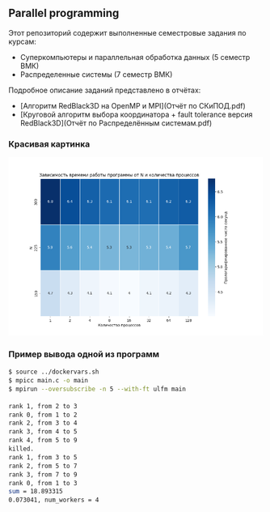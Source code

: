 ## Parallel programming

Этот репозиторий содержит выполненные семестровые задания по курсам:
- Суперкомпьютеры и параллельная обработка данных (5 семестр ВМК)
- Распределенные системы (7 семестр ВМК)

Подробное описание заданий представлено в отчётах:
- [Алгоритм RedBlack3D на OpenMP и MPI](Отчёт по СКиПОД.pdf)
- [Круговой алгоритм выбора координатора + fault tolerance версия RedBlack3D](Отчёт по Распределённым системам.pdf)

### Красивая картинка

![img](2-mpi-red-black-3d/graphic.png)

### Пример вывода одной из программ

```bash
$ source ../dockervars.sh
$ mpicc main.c -o main
$ mpirun --oversubscribe -n 5 --with-ft ulfm main

rank 1, from 2 to 3
rank 0, from 1 to 2
rank 2, from 3 to 4
rank 3, from 4 to 5
rank 4, from 5 to 9
killed.
rank 1, from 3 to 5
rank 2, from 5 to 7
rank 3, from 7 to 9
rank 0, from 1 to 3
sum = 18.893315
0.073041, num_workers = 4
```

